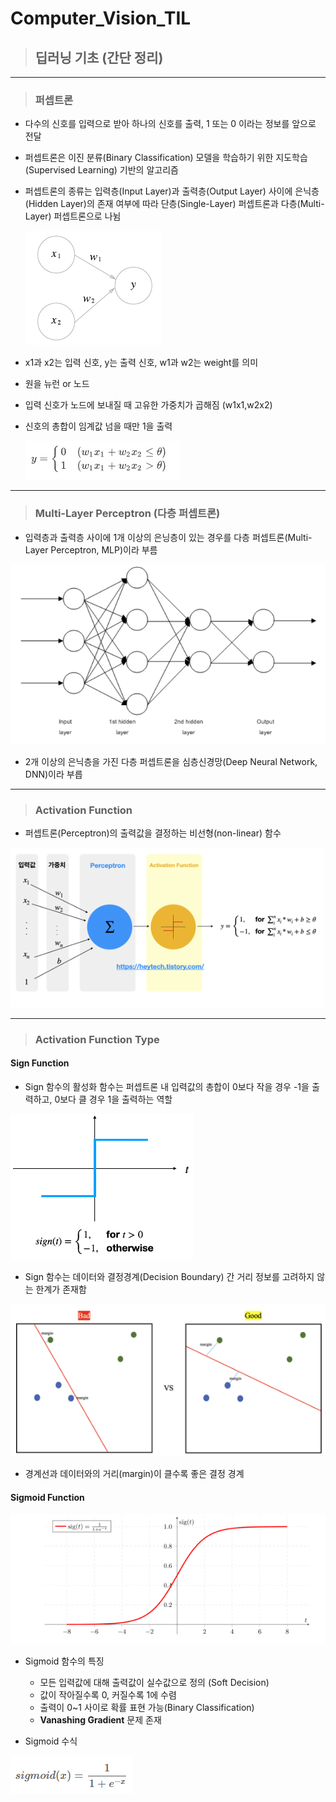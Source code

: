 # Computer_Vision_TIL

> ## 딥러닝 기초 (간단 정리)


***

>### 퍼셉트론
- 다수의 신호를 입력으로 받아 하나의 신호를 출력, 1 또는 0 이라는 정보를 앞으로 전달
- 퍼셉트론은 이진 분류(Binary Classification) 모델을 학습하기 위한 지도학습(Supervised Learning) 기반의 알고리즘
- 퍼셉트론의 종류는 입력층(Input Layer)과 출력층(Output Layer) 사이에 은닉층(Hidden Layer)의 존재 여부에 따라 단층(Single-Layer) 퍼셉트론과 다층(Multi-Layer) 퍼셉트론으로 나뉨

  ![Alt text](image/image.png)

- x1과 x2는 입력 신호, y는 출력 신호, w1과 w2는 weight를 의미
- 원을 뉴런 or 노드
- 입력 신호가 노드에 보내질 때 고유한 가중치가 곱해짐 (w1x1,w2x2)
- 신호의 총합이 임계값 넘을 때만 1을 출력

  ![Alt text](image/image-1.png)


***

>### Multi-Layer Perceptron (다층 퍼셉트론)

- 입력층과 출력층 사이에 1개 이상의 은닝층이 있는 경우를 다층 퍼셉트론(Multi-Layer Perceptron, MLP)이라 부름

![Alt text](image/image-2.png)

- 2개 이상의 은닉층을 가진 다층 퍼셉트론을 심층신경망(Deep Neural Network, DNN)이라 부릅

***

>### Activation Function

-  퍼셉트론(Perceptron)의 출력값을 결정하는 비선형(non-linear) 함수

![Alt text](image/image-3.png)

***

>### Activation Function Type

#### Sign Function
- Sign 함수의 활성화 함수는 퍼셉트론 내 입력값의 총합이 0보다 작을 경우 -1을 출력하고, 0보다 클 경우 1을 출력하는 역할

![Alt text](image/image-4.png)

- Sign 함수는 데이터와 결정경계(Decision Boundary) 간 거리 정보를 고려하지 않는 한계가 존재함


![Alt text](image/image-5.png)

- 경계선과 데이터와의 거리(margin)이 클수록 좋은 결정 경계

#### Sigmoid Function

![Alt text](image/image-6.png)

- Sigmoid 함수의 특징
  - 모든 입력값에 대해 출력값이 실수값으로 정의 (Soft Decision)
  - 값이 작아질수록 0, 커질수록 1에 수렴
  - 출력이 0~1 사이로 확률 표현 가능(Binary Classification)
  - **Vanashing Gradient** 문제 존재


- Sigmoid 수식

![Alt text](image/image-7.png)
